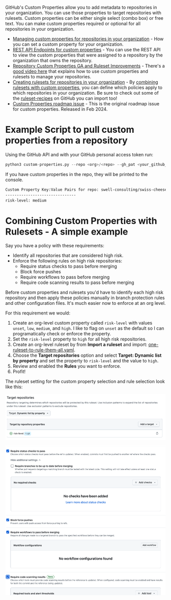GitHub's Custom Properties allow you to add metadata to repositories in your organization. You can use those properties to target repositories with rulesets. Custom properties can be either single select (combo box) or free text. You can make custom properties required or optional for all repositories in your organization.

* [Managing custom properties for repositories in your organization](https://docs.github.com/en/organizations/managing-organization-settings/managing-custom-properties-for-repositories-in-your-organization#searching-and-filtering-repositories-by-custom-properties-values) - How you can set a custom property for your organization.
*  [REST API Endpoints for custom properties](https://docs.github.com/en/rest/repos/custom-properties?apiVersion=2022-11-28)  - You can use the REST API to view the custom properties that were assigned to a repository by the organization that owns the repository.
* [Repository Custom Properties GA and Ruleset Improvements](https://github.blog/changelog/2024-02-14-repository-custom-properties-ga-and-ruleset-improvements/) - There's a [good video here](https://www.youtube.com/watch?v=z0CYdcqZxyQ) that explains how to use custom properties and rulesets to manage your repositories.
* [Creating rulesets for repositories in your organization](https://docs.github.com/en/enterprise-cloud@latest/organizations/managing-organization-settings/creating-rulesets-for-repositories-in-your-organization) - By [combining rulesets with custom properties](https://docs.github.com/en/enterprise-cloud@latest/organizations/managing-organization-settings/creating-rulesets-for-repositories-in-your-organization#choosing-which-repositories-to-target-in-your-organization), you can define which policies apply to which repositories in your organization. Be sure to check out some of the [ruleset-recipes](https://github.com/github/ruleset-recipes) on GitHub you can import too!
* [Custom Properties roadmap issue](https://github.com/github/roadmap/issues/799) - This is the original roadmap issue for custom properties. Released in Feb 2024.

# Example Script to pull custom properties from a repository

Using the GitHub API and with your GitHub personal access token run:

``` python
python3 custom-properties.py --repo <org>/<repo> --gh_pat <your_github_personal_access_token>
```

If you have custom properties in the repo, they will be printed to the console.

``` bash
Custom Property Key:Value Pairs for repo: swell-consulting/swiss-cheese
-------------------------------
risk-level: medium
```
# Combining Custom Properties with Rulesets - A simple example

Say you have a policy with these requirements:

* Identify all repositories that are considered high risk.
* Enforce the following rules on high risk repositories:
    - Require status checks to pass before merging
    - Block force pushes
    - Require workflows to pass before merging
    - Require code scanning results to pass before merging

Before custom properties and rulesets you'd have to identify each high risk repository and then apply these policies manually in branch protection rules and other configuration files. It's much easier now to enforce at an org level.

For this requirement we would:

1. Create an org-level custom property called `risk-level` with values `unset`, `low`, `medium`, and `high`. I like to flag on `unset` as the default so I can programatically check or enforce the property.
1. Set the `risk-level` property to `high` for all high risk repositories.
1. Create an org-level ruleset by from **Import a ruleset** and import: [one-ruleset-to-rule-them-all.yaml](https://github.com/github/ruleset-recipes/blob/main/branch-rulesets/org-rulesets/one-ruleset-to-rule-them-all.json). 
1. Choose the **Target repositories** option and select **Target: Dynamic list by property** and set the property to `risk-level` and the value to `high`. 
1. Review and enabled the **Rules** you want to enforce.
1. Profit!

The ruleset setting for the custom property selection and rule selection look like this:

![./img/target_repos.png](./img/target_repos.png)

![./img/status_checks.png](./img/status_checks.png)

